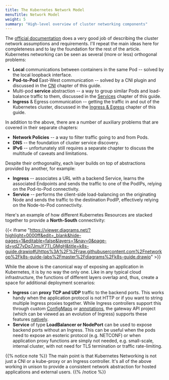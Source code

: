 ```yaml
---
title: The Kubernetes Network Model
menuTitle: Network Model
weight: 5
summary: "High-level overview of cluster networking components"
---
```


The [official documentation](https://kubernetes.io/docs/concepts/cluster-administration/networking/#the-kubernetes-network-model) does a very good job of describing the cluster network assumptions and requirements. I'll repeat the main ideas here for completeness and to lay the foundation for the rest of the article. Kubernetes networking can be seen as several (more or less) orthogonal problems:

* **Local** communications between containers in the same Pod -- solved by the local loopback interface.
* **Pod-to-Pod** East-West communication -- solved by a CNI plugin and discussed in the [CNI](/cni/) chapter of this guide.
* Multi-pod **service** abstraction -- a way to group similar Pods and load-balance traffic to them, discussed in the [Services](/services/)
 chapter of this guide.
* **Ingress** & Egress communication -- getting the traffic in and out of the Kubernetes cluster, discussed in the [Ingress & Egress](/ingress/) chapter of this guide.

In addition to the above, there are a number of auxiliary problems that are covered in their separate chapters:

* **Network Policies** -- a way to filter traffic going to and from Pods.
* **DNS** -- the foundation of cluster service discovery.
* **IPv6** -- unfortunately still requires a separate chapter to discuss the multitude of caveats and limitations.

Despite their orthogonality, each layer builds on top of abstractions provided by another, for example:

* **Ingress** -- associates a URL with a backend Service, learns the associated Endpoints and sends the traffic to one of the PodIPs, relying on the Pod-to-Pod connectivity. 
* **Service** -- performs the client-side load-balancing on the originating Node and sends the traffic to the destination PodIP, effectively relying on the Node-to-Pod connectivity.

Here's an example of how different Kubernetes Resources are stacked together to provide a **North-South** connectivity:

{{< iframe "https://viewer.diagrams.net/?highlight=0000ff&edit=_blank&hide-pages=1&editable=false&layers=1&nav=0&page-id=ydZ7vDq7JmuY7Tl_GMgH&title=k8s-guide.drawio#Uhttps%3A%2F%2Fraw.githubusercontent.com%2Fnetworkop%2Fk8s-guide-labs%2Fmaster%2Fdiagrams%2Fk8s-guide.drawio" >}}

While the above is the canonical way of exposing an application in Kubernetes, it is by no way the only one. Like in any typical cloud infrastructure, the functions of different layers overlap and, thus, create a space for additional deployment scenarios:

* **Ingress** can **proxy TCP and UDP** traffic to the backend ports. This works handy when the application protocol is not HTTP or if you want to string multiple Ingress proxies together. While Ingress controllers support this through custom [ConfigMaps](https://kubernetes.github.io/ingress-nginx/user-guide/exposing-tcp-udp-services/) or [annotations](https://docs.citrix.com/en-us/citrix-k8s-ingress-controller/how-to/tcp-udp-ingress.html), the gateway API project (which can be viewed as an evolution of Ingress) supports these features [natively](https://gateway-api.sigs.k8s.io/guides/tcp/).
* **Service** of type **LoadBalancer or NodePort** can be used to expose backend ports without an Ingress. This can be useful when the pods need to expose an esoteric protocol (e.g. NETCONF) or when application proxy functions are simply not needed, e.g. small-scale, internal cluster, with not need for TLS termination or traffic rate-limiting.


{{% notice note %}}
The main point is that Kubernetes Networking is not just a CNI or a kube-proxy or an Ingress controller. It's all of the above working in unison to provide a consistent network abstraction for hosted applications and external users.
{{% /notice %}}